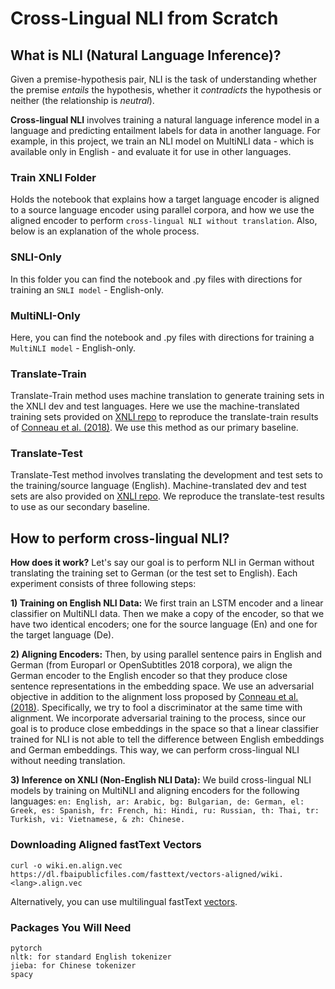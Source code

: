 # Cross-Lingual NLI from Scratch
## What is NLI (Natural Language Inference)?

Given a premise-hypothesis pair, NLI is the task of understanding whether the premise _entails_ the hypothesis, whether it _contradicts_ the hypothesis or neither (the relationship is _neutral_).

__Cross-lingual NLI__ involves training a natural language inference model in a language and predicting entailment labels for data in another language. For example, in this project, we train an NLI model on MultiNLI data - which is available only in English - and evaluate it for use in other languages. 

### Train XNLI Folder

Holds the notebook that explains how a target language encoder is aligned to a source language encoder using parallel corpora, and how we use the aligned encoder to perform ```cross-lingual NLI without translation```. Also, below is an explanation of the whole process.

### SNLI-Only

In this folder you can find the notebook and .py files with directions for training an ```SNLI model``` - English-only.

### MultiNLI-Only

Here, you can find the notebook and .py files with directions for training a ```MultiNLI model``` - English-only.

### Translate-Train

Translate-Train method uses machine translation to generate training sets in the XNLI dev and test languages. Here we use the machine-translated training sets provided on [XNLI repo](https://github.com/facebookresearch/XNLI) to reproduce the translate-train results of [Conneau et al. (2018)](https://arxiv.org/pdf/1809.05053.pdf). We use this method as our primary baseline. 

### Translate-Test 

Translate-Test method involves translating the development and test sets to the training/source language (English). Machine-translated dev and test sets are also provided on [XNLI repo](https://github.com/facebookresearch/XNLI). We reproduce the translate-test results to use as our secondary baseline.

## How to perform cross-lingual NLI?

__How does it work?__ Let's say our goal is to perform NLI in German without translating the training set to German (or the test set to English). Each experiment consists of three following steps:
  
  __1) Training on English NLI Data:__ We first train an LSTM encoder and a linear classifier on MultiNLI data. Then we make a copy of the encoder, so that we have two identical encoders; one for the source language (En) and one for the target language (De).
  
  __2) Aligning Encoders:__ Then, by using parallel sentence pairs in English and German (from Europarl or OpenSubtitles 2018 corpora), we align the German encoder to the English encoder so that they produce close sentence representations in the embedding space. We use an adversarial objective in addition to the alignment loss proposed by [Conneau et al. (2018)](https://arxiv.org/pdf/1809.05053.pdf). Specifically, we try to fool a discriminator at the same time with alignment. We incorporate adversarial training to the process, since our goal is to produce close embeddings in the space so that a linear classifier trained for NLI is not able to tell the difference between English embeddings and German embeddings. This way, we can perform cross-lingual NLI without needing translation. 
  
  __3) Inference on XNLI (Non-English NLI Data):__ We build cross-lingual NLI models by training on MultiNLI and aligning encoders for the following languages:
      ```
      en: English,
      ar: Arabic,
      bg: Bulgarian,
      de: German,
      el: Greek,
      es: Spanish,
      fr: French,
      hi: Hindi,
      ru: Russian,
      th: Thai,
      tr: Turkish,
      vi: Vietnamese, &
      zh: Chinese.
      ```
           
### Downloading Aligned fastText Vectors

```curl -o wiki.en.align.vec https://dl.fbaipublicfiles.com/fasttext/vectors-aligned/wiki.<lang>.align.vec```

Alternatively, you can use multilingual fastText [vectors](https://fasttext.cc/docs/en/crawl-vectors.html). 

### Packages You Will Need

  ```
  pytorch
  nltk: for standard English tokenizer
  jieba: for Chinese tokenizer
  spacy
  ```
